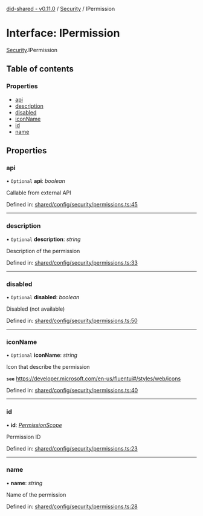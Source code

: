 [did-shared - v0.11.0](../README.md) / [Security](../modules/security.md) / IPermission

# Interface: IPermission

[Security](../modules/security.md).IPermission

## Table of contents

### Properties

- [api](security.ipermission.md#api)
- [description](security.ipermission.md#description)
- [disabled](security.ipermission.md#disabled)
- [iconName](security.ipermission.md#iconname)
- [id](security.ipermission.md#id)
- [name](security.ipermission.md#name)

## Properties

### api

• `Optional` **api**: *boolean*

Callable from external API

Defined in: [shared/config/security/permissions.ts:45](https://github.com/Puzzlepart/did/blob/dev/shared/config/security/permissions.ts#L45)

___

### description

• `Optional` **description**: *string*

Description of the permission

Defined in: [shared/config/security/permissions.ts:33](https://github.com/Puzzlepart/did/blob/dev/shared/config/security/permissions.ts#L33)

___

### disabled

• `Optional` **disabled**: *boolean*

Disabled (not available)

Defined in: [shared/config/security/permissions.ts:50](https://github.com/Puzzlepart/did/blob/dev/shared/config/security/permissions.ts#L50)

___

### iconName

• `Optional` **iconName**: *string*

Icon that describe the permission

**`see`** https://developer.microsoft.com/en-us/fluentui#/styles/web/icons

Defined in: [shared/config/security/permissions.ts:40](https://github.com/Puzzlepart/did/blob/dev/shared/config/security/permissions.ts#L40)

___

### id

• **id**: [*PermissionScope*](../enums/security.permissionscope.md)

Permission ID

Defined in: [shared/config/security/permissions.ts:23](https://github.com/Puzzlepart/did/blob/dev/shared/config/security/permissions.ts#L23)

___

### name

• **name**: *string*

Name of the permission

Defined in: [shared/config/security/permissions.ts:28](https://github.com/Puzzlepart/did/blob/dev/shared/config/security/permissions.ts#L28)

